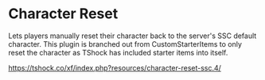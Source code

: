 Character Reset
============

Lets players manually reset their character back to the server's SSC default character.
This plugin is branched out from CustomStarterItems to only reset the character as TShock has included starter items into itself.

https://tshock.co/xf/index.php?resources/character-reset-ssc.4/
